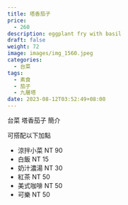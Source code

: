 ```yaml
---
title: 塔香茄子
price:
  - 260
description: eggplant fry with basil
draft: false
weight: 72
image: images/img_1560.jpeg
categories:
  - 台菜
tags:
  - 素食
  - 茄子
  - 九層塔
date: 2023-08-12T03:52:49+08:00
---
```


台菜 塔香茄子 簡介

可搭配以下加點

- 涼拌小菜  NT 90
- 白飯 NT 15
- 奶汁濃湯 NT 30
- 紅茶  NT 50
- 美式咖啡 NT 50
- 可樂 NT 50
